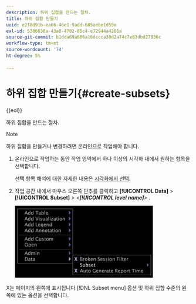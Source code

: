 ```yaml
---
description: 하위 집합을 만드는 절차.
title: 하위 집합 만들기
uuid: e2f8d91b-ea66-46e1-9add-685aebe1d59e
exl-id: 5386638a-43a0-4702-85c4-e72944a4201a
source-git-commit: b1dda69a606a16dccca30d2a74c7e63dbd27936c
workflow-type: tm+mt
source-wordcount: '74'
ht-degree: 5%

---
```


# 하위 집합 만들기{#create-subsets}

{{eol}}

하위 집합을 만드는 절차.

>[!NOTE]
>
>하위 집합을 만들거나 변경하려면 온라인으로 작업해야 합니다.

1. 온라인으로 작업하는 동안 작업 영역에서 하나 이상의 시각화 내에서 원하는 항목을 선택합니다.

   선택 항목 해석에 대한 자세한 내용은 [시각화에서 선택](../../../../home/c-get-started/c-vis/c-sel-vis/c-sel-vis.md#concept-012870ec22c7476e9afbf3b8b2515746).

1. 작업 공간 내에서 마우스 오른쪽 단추를 클릭하고 **[!UICONTROL Data]** > **[!UICONTROL Subset]** > *&lt;**[!UICONTROL level name]**>*
.

   ![](assets/mnu_Subset.png)

X는 페이지의 왼쪽에 표시됩니다 [!DNL Subset menu] 옵션 및 하위 집합 수준의 왼쪽에 있는 옵션을 선택합니다.
